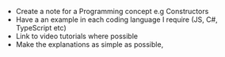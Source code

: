  * Create a note for a Programming concept e.g Constructors
 * Have a an example in each coding language I require (JS, C#, TypeScript etc)
 * Link to video tutorials where possible
 * Make the explanations as simple as possible,